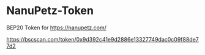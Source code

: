 # NanuPetz-Token
BEP20 Token for https://nanupetz.com/

https://bscscan.com/token/0x9d392c41e9d2886e13327749dac0c09f88de77d2
